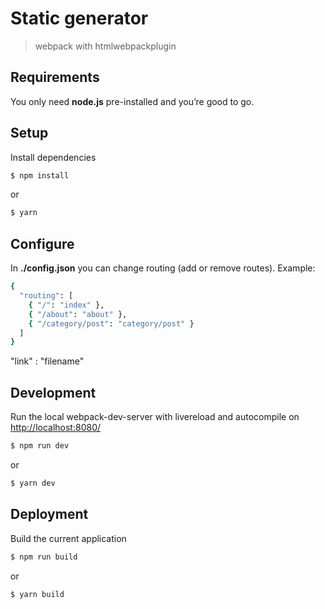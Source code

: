 Static generator
===========

> webpack with htmlwebpackplugin

## Requirements
You only need <b>node.js</b> pre-installed and you’re good to go.

## Setup
Install dependencies
```sh
$ npm install
```
or
```sh
$ yarn
```
## Configure
In <b>./config.json</b> you can change routing (add or remove routes). Example:
```sh
{
  "routing": [
    { "/": "index" },
    { "/about": "about" },
    { "/category/post": "category/post" }
  ]
}
```
"link" : "filename"

## Development
Run the local webpack-dev-server with livereload and autocompile on [http://localhost:8080/](http://localhost:8080/)
```sh
$ npm run dev
```
or
```sh
$ yarn dev
```

## Deployment
Build the current application
```sh
$ npm run build
```
or
```sh
$ yarn build
```
